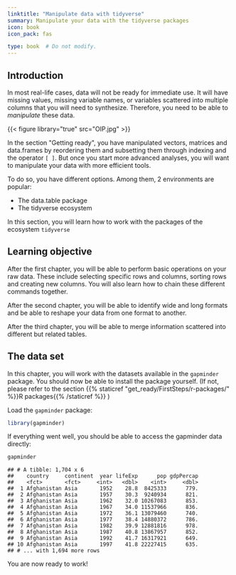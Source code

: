 ```yaml
---
linktitle: "Manipulate data with tidyverse"
summary: Manipulate your data with the tidyverse packages
icon: book
icon_pack: fas

type: book  # Do not modify.
---
```




## Introduction

In most real-life cases, data will not be ready for immediate use. It will have missing values, missing variable names, or variables scattered into multiple columns that you will need to synthesize. Therefore, you need to be able to _manipulate_ these data. 

{{< figure library="true" src="OIP.jpg" >}}  

In the section "Getting ready", you have manipulated vectors, matrices and data.frames by reordering them and subsetting them through indexing and the operator `[ ]`. But once you start more advanced analyses, you will want to manipulate your data with more efficient tools.

To do so, you have different options. Among them, 2 environments are popular:

+ The data.table package
+ The tidyverse ecosystem

In this section, you will learn how to work with the packages of the ecosystem `tidyverse`

## Learning objective

After the first chapter, you will be able to perform basic operations on your raw data. These include selecting specific rows and columns, sorting rows and creating new columns. You will also learn how to chain these different commands together.

After the second chapter, you will be able to identify wide and long formats and be able to reshape your data from one format to another.

After the third chapter, you will be able to merge information scattered into different but related tables.

## The data set

In this chapter, you will work with the datasets available in the `gapminder` package.
You should now be able to install the package yourself. (If not, please refer to the section {{% staticref "get_ready/FirstSteps/r-packages/" %}}R packages{{% /staticref %}} )

Load the `gapminder` package:

```r
library(gapminder)
```

If everything went well, you should be able to access the gapminder data directly:

```r
gapminder
```

```
## # A tibble: 1,704 x 6
##    country     continent  year lifeExp      pop gdpPercap
##    <fct>       <fct>     <int>   <dbl>    <int>     <dbl>
##  1 Afghanistan Asia       1952    28.8  8425333      779.
##  2 Afghanistan Asia       1957    30.3  9240934      821.
##  3 Afghanistan Asia       1962    32.0 10267083      853.
##  4 Afghanistan Asia       1967    34.0 11537966      836.
##  5 Afghanistan Asia       1972    36.1 13079460      740.
##  6 Afghanistan Asia       1977    38.4 14880372      786.
##  7 Afghanistan Asia       1982    39.9 12881816      978.
##  8 Afghanistan Asia       1987    40.8 13867957      852.
##  9 Afghanistan Asia       1992    41.7 16317921      649.
## 10 Afghanistan Asia       1997    41.8 22227415      635.
## # ... with 1,694 more rows
```


You are now ready to work!




